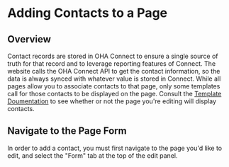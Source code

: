 # Adding Contacts to a Page <Badge text="Under Construction" type="warn"/>

## Overview

Contact records are stored in OHA Connect to ensure a single source of truth for that record and to leverage reporting features of Connect. The website calls the OHA Connect API to get the contact information, so the data is always synced with whatever value is stored in Connect. While all pages allow you to associate contacts to that page, only some templates call for those contacts to be displayed on the page. Consult the [Template Doumentation](/templates/) to see whether or not the page you're editing will display contacts.

## Navigate to the Page Form

In order to add a contact, you must first navigate to the page you'd like to edit, and select the "Form" tab at the top of the edit panel.
